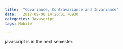 ```yaml
---
title:  "Covariance, Contravariance and Invariance"
date:   2017-09-06 14:26:01 +0930
categories: Javascript
tags: Mobile

---
```


javascript is in the next semester.
<!-- more -->
